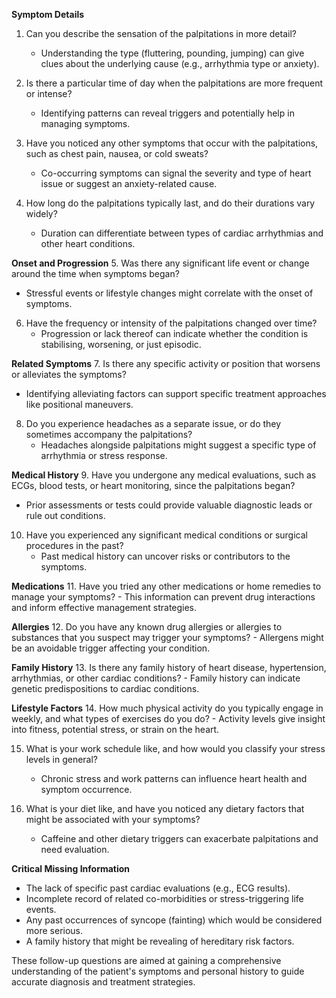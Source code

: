 **Symptom Details**
1. Can you describe the sensation of the palpitations in more detail? 
   - Understanding the type (fluttering, pounding, jumping) can give clues about the underlying cause (e.g., arrhythmia type or anxiety).

2. Is there a particular time of day when the palpitations are more frequent or intense?
   - Identifying patterns can reveal triggers and potentially help in managing symptoms.

3. Have you noticed any other symptoms that occur with the palpitations, such as chest pain, nausea, or cold sweats?
   - Co-occurring symptoms can signal the severity and type of heart issue or suggest an anxiety-related cause.

4. How long do the palpitations typically last, and do their durations vary widely?
   - Duration can differentiate between types of cardiac arrhythmias and other heart conditions.

**Onset and Progression**
5. Was there any significant life event or change around the time when symptoms began?
   - Stressful events or lifestyle changes might correlate with the onset of symptoms.

6. Have the frequency or intensity of the palpitations changed over time?
   - Progression or lack thereof can indicate whether the condition is stabilising, worsening, or just episodic.

**Related Symptoms**
7. Is there any specific activity or position that worsens or alleviates the symptoms?
   - Identifying alleviating factors can support specific treatment approaches like positional maneuvers.

8. Do you experience headaches as a separate issue, or do they sometimes accompany the palpitations?
   - Headaches alongside palpitations might suggest a specific type of arrhythmia or stress response.

**Medical History**
9. Have you undergone any medical evaluations, such as ECGs, blood tests, or heart monitoring, since the palpitations began?
   - Prior assessments or tests could provide valuable diagnostic leads or rule out conditions.

10. Have you experienced any significant medical conditions or surgical procedures in the past?
    - Past medical history can uncover risks or contributors to the symptoms.

**Medications**
11. Have you tried any other medications or home remedies to manage your symptoms?
    - This information can prevent drug interactions and inform effective management strategies.

**Allergies**
12. Do you have any known drug allergies or allergies to substances that you suspect may trigger your symptoms?
    - Allergens might be an avoidable trigger affecting your condition.

**Family History**
13. Is there any family history of heart disease, hypertension, arrhythmias, or other cardiac conditions?
    - Family history can indicate genetic predispositions to cardiac conditions.

**Lifestyle Factors**
14. How much physical activity do you typically engage in weekly, and what types of exercises do you do?
    - Activity levels give insight into fitness, potential stress, or strain on the heart.

15. What is your work schedule like, and how would you classify your stress levels in general?
    - Chronic stress and work patterns can influence heart health and symptom occurrence.

16. What is your diet like, and have you noticed any dietary factors that might be associated with your symptoms?
    - Caffeine and other dietary triggers can exacerbate palpitations and need evaluation.

**Critical Missing Information**
- The lack of specific past cardiac evaluations (e.g., ECG results).
- Incomplete record of related co-morbidities or stress-triggering life events.
- Any past occurrences of syncope (fainting) which would be considered more serious.
- A family history that might be revealing of hereditary risk factors.

These follow-up questions are aimed at gaining a comprehensive understanding of the patient's symptoms and personal history to guide accurate diagnosis and treatment strategies.